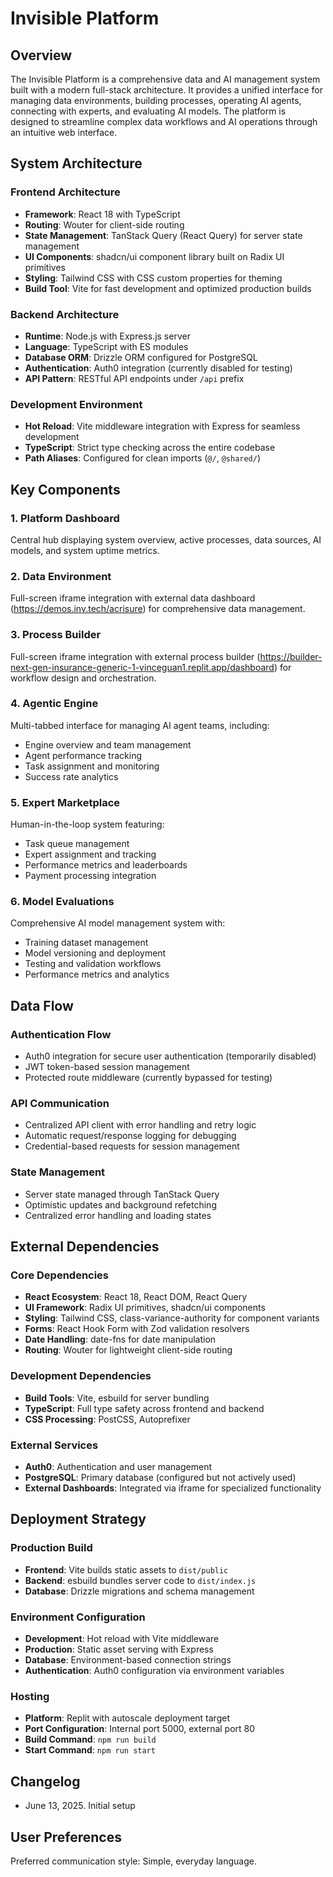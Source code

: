 # Invisible Platform

## Overview

The Invisible Platform is a comprehensive data and AI management system built with a modern full-stack architecture. It provides a unified interface for managing data environments, building processes, operating AI agents, connecting with experts, and evaluating AI models. The platform is designed to streamline complex data workflows and AI operations through an intuitive web interface.

## System Architecture

### Frontend Architecture
- **Framework**: React 18 with TypeScript
- **Routing**: Wouter for client-side routing
- **State Management**: TanStack Query (React Query) for server state management
- **UI Components**: shadcn/ui component library built on Radix UI primitives
- **Styling**: Tailwind CSS with CSS custom properties for theming
- **Build Tool**: Vite for fast development and optimized production builds

### Backend Architecture
- **Runtime**: Node.js with Express.js server
- **Language**: TypeScript with ES modules
- **Database ORM**: Drizzle ORM configured for PostgreSQL
- **Authentication**: Auth0 integration (currently disabled for testing)
- **API Pattern**: RESTful API endpoints under `/api` prefix

### Development Environment
- **Hot Reload**: Vite middleware integration with Express for seamless development
- **TypeScript**: Strict type checking across the entire codebase
- **Path Aliases**: Configured for clean imports (`@/`, `@shared/`)

## Key Components

### 1. Platform Dashboard
Central hub displaying system overview, active processes, data sources, AI models, and system uptime metrics.

### 2. Data Environment
Full-screen iframe integration with external data dashboard (https://demos.inv.tech/acrisure) for comprehensive data management.

### 3. Process Builder
Full-screen iframe integration with external process builder (https://builder-next-gen-insurance-generic-1-vinceguan1.replit.app/dashboard) for workflow design and orchestration.

### 4. Agentic Engine
Multi-tabbed interface for managing AI agent teams, including:
- Engine overview and team management
- Agent performance tracking
- Task assignment and monitoring
- Success rate analytics

### 5. Expert Marketplace
Human-in-the-loop system featuring:
- Task queue management
- Expert assignment and tracking
- Performance metrics and leaderboards
- Payment processing integration

### 6. Model Evaluations
Comprehensive AI model management system with:
- Training dataset management
- Model versioning and deployment
- Testing and validation workflows
- Performance metrics and analytics

## Data Flow

### Authentication Flow
- Auth0 integration for secure user authentication (temporarily disabled)
- JWT token-based session management
- Protected route middleware (currently bypassed for testing)

### API Communication
- Centralized API client with error handling and retry logic
- Automatic request/response logging for debugging
- Credential-based requests for session management

### State Management
- Server state managed through TanStack Query
- Optimistic updates and background refetching
- Centralized error handling and loading states

## External Dependencies

### Core Dependencies
- **React Ecosystem**: React 18, React DOM, React Query
- **UI Framework**: Radix UI primitives, shadcn/ui components
- **Styling**: Tailwind CSS, class-variance-authority for component variants
- **Forms**: React Hook Form with Zod validation resolvers
- **Date Handling**: date-fns for date manipulation
- **Routing**: Wouter for lightweight client-side routing

### Development Dependencies
- **Build Tools**: Vite, esbuild for server bundling
- **TypeScript**: Full type safety across frontend and backend
- **CSS Processing**: PostCSS, Autoprefixer

### External Services
- **Auth0**: Authentication and user management
- **PostgreSQL**: Primary database (configured but not actively used)
- **External Dashboards**: Integrated via iframe for specialized functionality

## Deployment Strategy

### Production Build
- **Frontend**: Vite builds static assets to `dist/public`
- **Backend**: esbuild bundles server code to `dist/index.js`
- **Database**: Drizzle migrations and schema management

### Environment Configuration
- **Development**: Hot reload with Vite middleware
- **Production**: Static asset serving with Express
- **Database**: Environment-based connection strings
- **Authentication**: Auth0 configuration via environment variables

### Hosting
- **Platform**: Replit with autoscale deployment target
- **Port Configuration**: Internal port 5000, external port 80
- **Build Command**: `npm run build`
- **Start Command**: `npm run start`

## Changelog
- June 13, 2025. Initial setup

## User Preferences
Preferred communication style: Simple, everyday language.